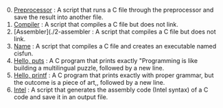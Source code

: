 0. [Preprocessor](./0-preprocessor) : A script that runs a C file through the preprocessor and save the result into another file.
1. [Compiler](./1-compiler) : A script that compiles a C file but does not link.
2. [Assembler](./2-assembler : A script that compiles a C file but does not link.
3. [Name](./3-name) : A script that compiles a C file and creates an executable named cisfun.
4. [Hello, puts](./4-puts.c) : A C program that prints exactly "Programming is like building a multilingual puzzle, followed by a new line.
5. [Hello, printf](./5-printf.c) : A C program that prints exactly with proper grammar, but the outcome is a piece of art,, followed by a new line.
7. [Intel](./100-intel) : A script that generates the assembly code (Intel syntax) of a C code and save it in an output file.
